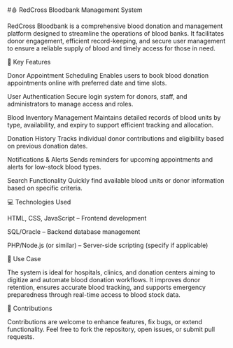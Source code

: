 #🩸 RedCross Bloodbank Management System

RedCross Bloodbank is a comprehensive blood donation and management platform designed to streamline the operations of blood banks. It facilitates donor engagement, efficient record-keeping, and secure user management to ensure a reliable supply of blood and timely access for those in need.

🚀 Key Features

Donor Appointment Scheduling
Enables users to book blood donation appointments online with preferred date and time slots.

User Authentication
Secure login system for donors, staff, and administrators to manage access and roles.

Blood Inventory Management
Maintains detailed records of blood units by type, availability, and expiry to support efficient tracking and allocation.

Donation History
Tracks individual donor contributions and eligibility based on previous donation dates.

Notifications & Alerts
Sends reminders for upcoming appointments and alerts for low-stock blood types.

Search Functionality
Quickly find available blood units or donor information based on specific criteria.

💻 Technologies Used

HTML, CSS, JavaScript – Frontend development

SQL/Oracle – Backend database management

PHP/Node.js (or similar) – Server-side scripting (specify if applicable)

🏥 Use Case

The system is ideal for hospitals, clinics, and donation centers aiming to digitize and automate blood donation workflows. It improves donor retention, ensures accurate blood tracking, and supports emergency preparedness through real-time access to blood stock data.

🤝 Contributions

Contributions are welcome to enhance features, fix bugs, or extend functionality. Feel free to fork the repository, open issues, or submit pull requests.

